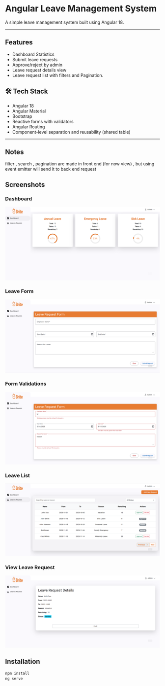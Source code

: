 # Angular Leave Management System

A simple leave management system built using Angular 18.

---

## Features
- Dashboard Statistics
- Submit leave requests
- Approve/reject by admin
- Leave request details view
- Leave request list with filters and Pagination.

## 🛠️ Tech Stack

- Angular 18
- Angular Material
- Bootstrap
- Reactive forms with validators
- Angular Routing 
- Component-level separation and reusability (shared table)


---

## Notes 

filter , search , pagination are made in front end (for now view) , but using event emitter will send it to back end request



## Screenshots

### Dashboard
![Dashboard](screenshots/dashboard.png)

### Leave Form
![Leave Form](screenshots/form.png)

### Form Validations
![Leave validations](screenshots/validations.png)

### Leave List
![Leave list](screenshots/list.png)

### View Leave Request
![Leave view](screenshots/view.png)

## Installation

```bash
npm install
ng serve
